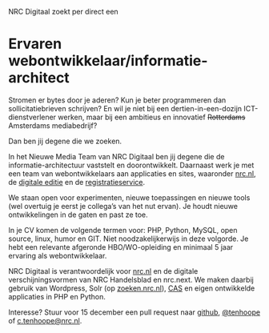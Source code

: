 NRC Digitaal zoekt per direct een
# Ervaren webontwikkelaar/informatie-architect

Stromen er bytes door je aderen? Kun je beter programmeren dan sollicitatiebrieven schrijven? En wil je niet bij een dertien-in-een-dozijn ICT-dienstverlener werken, maar bij een ambitieus en innovatief ~~Rotterdams~~ Amsterdams mediabedrijf?

Dan ben jij degene die we zoeken.

In het Nieuwe Media Team van NRC Digitaal ben jij degene die de informatie-architectuur vaststelt en doorontwikkelt. Daarnaast werk je met een team van webontwikkelaars aan applicaties en sites, waaronder [nrc.nl](http://www.nrc.nl), de [digitale editie](http://digitaleeditie.nrc.nl) en de [registratieservice](https://login.nrc.nl/).

We staan open voor experimenten, nieuwe toepassingen en nieuwe tools (wel overtuig je eerst je collega’s van het nut ervan). Je houdt nieuwe ontwikkelingen in de gaten en past ze toe. 

In je CV komen de volgende termen voor: PHP, Python, MySQL, open source, linux, humor en GIT. Niet noodzakelijkerwijs in deze volgorde. Je hebt een relevante afgeronde HBO/WO-opleiding en minimaal 5 jaar ervaring als webontwikkelaar.

NRC Digitaal is verantwoordelijk voor [nrc.nl](http://www.nrc.nl) en de digitale verschijningsvormen van NRC Handelsblad en nrc.next. We maken daarbij gebruik van Wordpress, Solr (op [zoeken.nrc.nl](http://zoeken.nrc.nl/?q=ondersteboven)), [CAS](http://en.wikipedia.org/wiki/Central_Authentication_Service) en eigen ontwikkelde applicaties in PHP en Python.

Interesse? Stuur voor 15 december een pull request naar [github](https://github.com/nrcmedia/nrc-zoekt-developer/), [@tenhoope](http://twitter.com/tenhoope) of c.tenhoope@nrc.nl.
